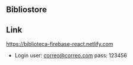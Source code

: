 ## Bibliostore

## Link
https://biblioteca-firebase-react.netlify.com

- Login
user: correo@correo.com
pass: 123456
